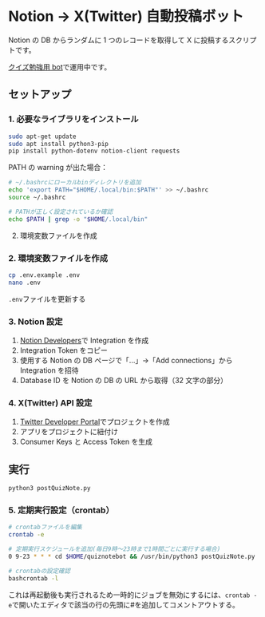 # Notion → X(Twitter) 自動投稿ボット

Notion の DB からランダムに 1 つのレコードを取得して X に投稿するスクリプトです。

[クイズ勉強用 bot](https://x.com/quiznotebot)で運用中です。

## セットアップ

### 1. 必要なライブラリをインストール

```bash
sudo apt-get update
sudo apt install python3-pip
pip install python-dotenv notion-client requests
```

PATH の warning が出た場合：

```bash
# ~/.bashrcにローカルbinディレクトリを追加
echo 'export PATH="$HOME/.local/bin:$PATH"' >> ~/.bashrc
source ~/.bashrc

# PATHが正しく設定されているか確認
echo $PATH | grep -o "$HOME/.local/bin"
```

2. 環境変数ファイルを作成

### 2. 環境変数ファイルを作成

```bash
cp .env.example .env
nano .env
```

`.env`ファイルを更新する

### 3. Notion 設定

1. [Notion Developers](https://www.notion.so/my-integrations)で Integration を作成
2. Integration Token をコピー
3. 使用する Notion の DB ページで「...」→「Add connections」から Integration を招待
4. Database ID を Notion の DB の URL から取得（32 文字の部分）

### 4. X(Twitter) API 設定

1. [Twitter Developer Portal](https://developer.twitter.com/en/portal/dashboard)でプロジェクトを作成
2. アプリをプロジェクトに紐付け
3. Consumer Keys と Access Token を生成

## 実行

```bash
python3 postQuizNote.py
```

### 5. 定期実行設定（crontab）

```bash
# crontabファイルを編集
crontab -e

# 定期実行スケジュールを追加(毎日9時〜23時まで1時間ごとに実行する場合)
0 9-23 * * * cd $HOME/quiznotebot && /usr/bin/python3 postQuizNote.py

# crontabの設定確認
bashcrontab -l
```

これは再起動後も実行されるため一時的にジョブを無効にするには、`crontab -e`で開いたエディタで該当の行の先頭に#を追加してコメントアウトする。
